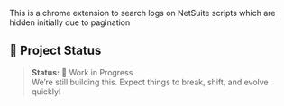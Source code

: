 This is a chrome extension to search logs on NetSuite scripts which are hidden initially due to pagination
## 🚧 Project Status

> **Status:** 🚧 Work in Progress  
> We’re still building this. Expect things to break, shift, and evolve quickly!
